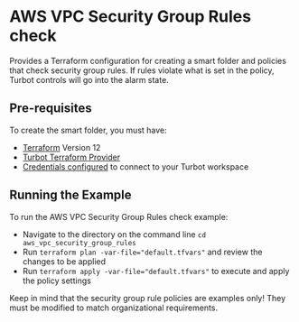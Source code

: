# AWS VPC Security Group Rules check

Provides a Terraform configuration for creating a smart folder and policies that check security group rules. If rules violate what is set in the policy, Turbot controls will go into the alarm state.


## Pre-requisites

To create the smart folder, you must have:
- [Terraform](https://www.terraform.io) Version 12
- [Turbot Terraform Provider](https://turbot.com/v5/docs/reference/terraform)
- [Credentials configured](https://turbot.com/v5/docs/reference/cli/installation#setup-your-turbot-credentials) to connect to your Turbot workspace

## Running the Example

To run the AWS VPC Security Group Rules check example:
- Navigate to the directory on the command line `cd aws_vpc_security_group_rules`
- Run `terraform plan -var-file="default.tfvars"` and review the changes to be applied
- Run `terraform apply -var-file="default.tfvars"` to execute and apply the policy settings

Keep in mind that the security group rule policies are examples only! They must be modified to match organizational requirements.